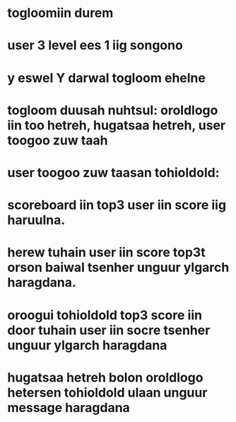 # togloomiin durem
# user 3 level ees 1 iig songono
<!-- Хамгийн ихдээ 100 оноо авах боломжтой. Түвшингийн танилцуулга:
1.Хялбар(1-50 хооронд тоо таах, 10 оролдлого, 90 секунд, 1 секундэд 1 оноо хасагдана)
2.Дунд(1-100 хооронд тоо таах, 7 оролдлого, 60 секунд, 1 секундэд 1.5 оноо хасагдана)
3.Хэцүү(1-200 хооронд тоо таах, 5 оролдлого, 45 секунд, 1 секундэд 2 оноо хасагдана)
Тоглоомын явцад HINT авах боломжтой ба HINT авах бүрд 5 оноо хасагдана -->
# y eswel Y darwal togloom ehelne
# togloom duusah nuhtsul: oroldlogo iin too hetreh, hugatsaa hetreh, user toogoo zuw taah
# user toogoo zuw taasan tohioldold:
# scoreboard iin top3 user iin score iig haruulna. 
# herew tuhain user iin score top3t orson baiwal tsenher unguur ylgarch haragdana.
# oroogui tohioldold top3 score iin door tuhain user iin socre tsenher unguur ylgarch haragdana
# hugatsaa hetreh bolon oroldlogo hetersen tohioldold ulaan unguur message haragdana